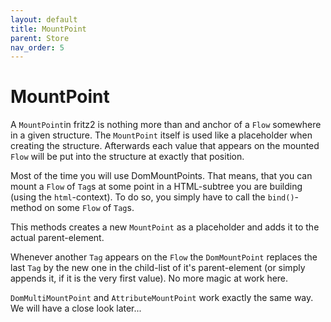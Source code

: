 ```yaml
---
layout: default
title: MountPoint
parent: Store
nav_order: 5
---
```

# MountPoint

A `MountPoint`in fritz2 is nothing more than and anchor of a `Flow` somewhere in a given structure. 
The `MountPoint` itself is used like a placeholder when creating the structure. Afterwards each value that appears on the mounted `Flow` will be put into the structure at exactly that position. 

Most of the time you will use DomMountPoints. That means, that you can mount a `Flow` of `Tag`s at some point in a HTML-subtree you are building (using the `html`-context). To do so, you simply have to call the `bind()`-method on some `Flow` of `Tag`s. 

This methods creates a new `MountPoint` as a placeholder and adds it to the actual parent-element. 

Whenever another `Tag` appears on the `Flow` the `DomMountPoint` replaces the last `Tag` by the new one in the child-list of it's parent-element (or simply appends it, if it is the very first value). 
No more magic at work here.

`DomMultiMountPoint` and `AttributeMountPoint` work exactly the same way. We will have a close look later...